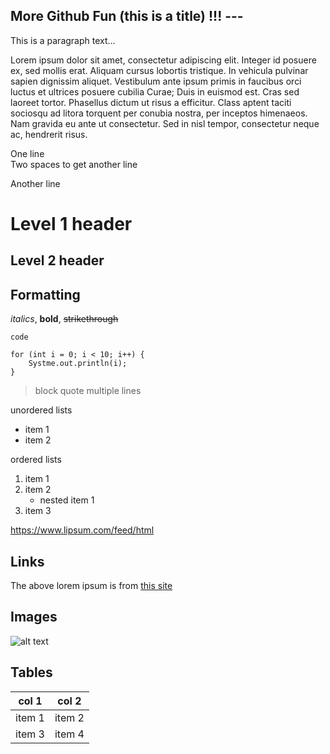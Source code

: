 More Github Fun (this is a title) !!! --- 
-
This is a paragraph text...

Lorem ipsum dolor sit amet, consectetur adipiscing elit. Integer id posuere ex, sed mollis erat. Aliquam cursus lobortis tristique. In vehicula pulvinar sapien dignissim aliquet. Vestibulum ante ipsum primis in faucibus orci luctus et ultrices posuere cubilia Curae; Duis in euismod est. Cras sed laoreet tortor. Phasellus dictum ut risus a efficitur. Class aptent taciti sociosqu ad litora torquent per conubia nostra, per inceptos himenaeos. Nam gravida eu ante ut consectetur. Sed in nisl tempor, consectetur neque ac, hendrerit risus.

One line  
Two spaces to get another line

Another line

# Level 1 header
## Level 2 header

## Formatting

*italics*, **bold**, ~~strikethrough~~

`code`

```
for (int i = 0; i < 10; i++) {
    Systme.out.println(i);
}
``` 

>block quote
>multiple lines

unordered lists
* item 1
* item 2

ordered lists
1. item 1
1. item 2
    * nested item 1
1. item 3

https://www.lipsum.com/feed/html

## Links
The above lorem ipsum is from [this site](https://www.lipsum.com/feed/html)

## Images
![alt text](https://foliovision.com/images/2017/03/i-love-markdown.png)

## Tables
|col 1|col 2|
|----|----|
|item 1|item 2|
|item 3|item 4|
